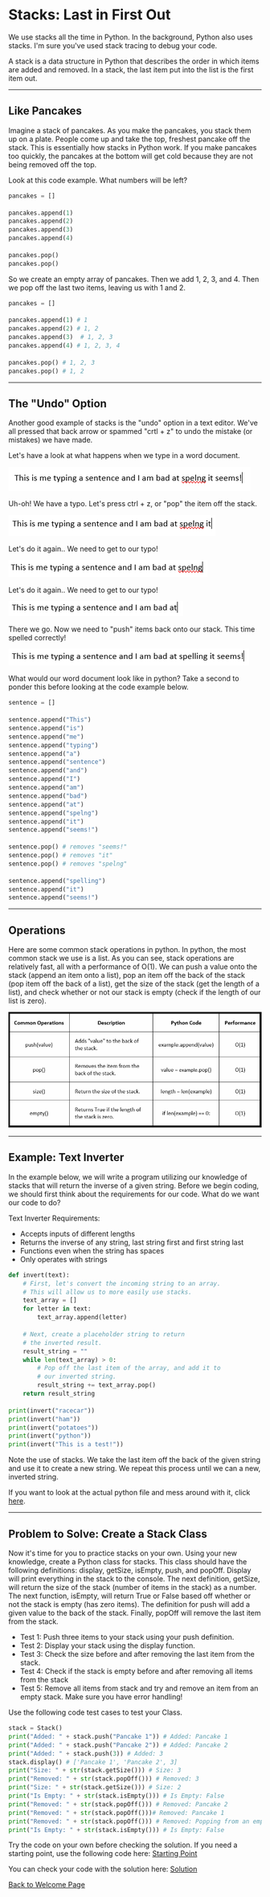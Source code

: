 # **Stacks: Last in First Out**

We use stacks all the time in Python. In the background, Python also uses stacks. I'm sure you've used stack tracing to debug your code.

A stack is a data structure in Python that describes the order in which items are added and removed. In a stack, the last item put into the list is the first item out.

---

## **Like Pancakes**

Imagine a stack of pancakes. As you make the pancakes, you stack them up on a plate. People come up and take the top, freshest pancake off the stack. This is essentially how stacks in Python work. If you make pancakes too quickly, the pancakes at the bottom will get cold because they are not being removed off the top.

Look at this code example. What numbers will be left?

```python
pancakes = []

pancakes.append(1)
pancakes.append(2)
pancakes.append(3)
pancakes.append(4)

pancakes.pop()
pancakes.pop()
```
So we create an empty array of pancakes. Then we add 1, 2, 3, and 4. Then we pop off the last two items, leaving us with 1 and 2.

```python
pancakes = []

pancakes.append(1) # 1
pancakes.append(2) # 1, 2
pancakes.append(3)  # 1, 2, 3
pancakes.append(4) # 1, 2, 3, 4

pancakes.pop() # 1, 2, 3
pancakes.pop() # 1, 2
```

---

## **The "Undo" Option**
Another good example of stacks is the "undo" option in a text editor. We've all pressed that back arrow or spammed "crtl + z" to undo the mistake (or mistakes) we have made.

Let's have a look at what happens when we type in a word document.

![Picture of word document](images/ohno.PNG)

Uh-oh! We have a typo. Let's press ctrl + z, or "pop" the item off the stack.

![Picture of word document](images/one.PNG)

Let's do it again.. We need to get to our typo!

![Picture of word document](images/two.PNG)

Let's do it again.. We need to get to our typo!

![Picture of word document](images/three.PNG)

There we go. Now we need to "push" items back onto our stack. This time spelled correctly!

![Picture of word document](images/four.PNG)

What would our word document look like in python? Take a second to ponder this before looking at the code example below.
```python
sentence = []

sentence.append("This")
sentence.append("is")
sentence.append("me")
sentence.append("typing")
sentence.append("a")
sentence.append("sentence")
sentence.append("and")
sentence.append("I")
sentence.append("am")
sentence.append("bad")
sentence.append("at")
sentence.append("spelng")
sentence.append("it")
sentence.append("seems!")

sentence.pop() # removes "seems!"
sentence.pop() # removes "it"
sentence.pop() # removes "spelng"

sentence.append("spelling")
sentence.append("it")
sentence.append("seems!")
```

---

## **Operations**
Here are some common stack operations in python. In python, the most common stack we use is a list. As you can see, stack operations are relatively fast, all with a performance of O(1). We can push a value onto the stack (append an item onto a list), pop an item off the back of the stack (pop item off the back of a list), get the size of the stack (get the length of a list), and check whether or not our stack is empty (check if the length of our list is zero).

![Table of common operations and big o](images/table.PNG)

---
## Example: Text Inverter

In the example below, we will write a program utilizing our knowledge of stacks that will return the inverse of a given string. Before we begin coding, we should first think about the requirements for our code. What do we want our code to do?

Text Inverter Requirements:

* Accepts inputs of different lengths
* Returns the inverse of any string, last string first and first string last
* Functions even when the string has spaces
* Only operates with strings

```python
def invert(text):
    # First, let's convert the incoming string to an array.
    # This will allow us to more easily use stacks.
    text_array = []
    for letter in text:
        text_array.append(letter)
        
    # Next, create a placeholder string to return 
    # the inverted result.
    result_string = ""
    while len(text_array) > 0:
        # Pop off the last item of the array, and add it to 
        # our inverted string.
        result_string += text_array.pop()
    return result_string

print(invert("racecar"))
print(invert("ham"))
print(invert("potatoes"))
print(invert("python"))
print(invert("This is a test!"))
```
Note the use of stacks. We take the last item off the back of the given string and use it to create a new string. We repeat this process until we can a new, inverted string.

If you want to look at the actual python file and mess around with it, click [here](./python/invert_sentence.py).


---

## Problem to Solve: Create a Stack Class

Now it's time for you to practice stacks on your own. Using your new knowledge, create a Python class for stacks. This class should have the following definitions: display, getSize, isEmpty, push, and popOff. Display will print everything in the stack to the console. The next definition, getSize, will return the size of the stack (number of items in the stack) as a number. The next function, isEmpty, will return True or False based off whether or not the stack is empty (has zero items). The definition for push will add a given value to the back of the stack. Finally, popOff will remove the last item from the stack.

* Test 1: Push three items to your stack using your push definition.
* Test 2: Display your stack using the display function.
* Test 3: Check the size before and after removing the last item from the stack.
* Test 4: Check if the stack is empty before and after removing all items from the stack
* Test 5: Remove all items from stack and try and remove an item from an empty stack. Make sure you have error handling!

Use the following code test cases to test your Class.

```python
stack = Stack()
print("Added: " + stack.push("Pancake 1")) # Added: Pancake 1
print("Added: " + stack.push("Pancake 2")) # Added: Pancake 2
print("Added: " + stack.push(3)) # Added: 3
stack.display() # ['Pancake 1', 'Pancake 2', 3]
print("Size: " + str(stack.getSize())) # Size: 3
print("Removed: " + str(stack.popOff())) # Removed: 3
print("Size: " + str(stack.getSize())) # Size: 2
print("Is Empty: " + str(stack.isEmpty())) # Is Empty: False
print("Removed: " + str(stack.popOff())) # Removed: Pancake 2
print("Removed: " + str(stack.popOff()))# Removed: Pancake 1
print("Removed: " + str(stack.popOff())) # Removed: Popping from an empty stack. Cannot complete task.
print("Is Empty: " + str(stack.isEmpty())) # Is Empty: False
```
Try the code on your own before checking the solution. If you need a starting point, use the following code here: [Starting Point](./python/stack_class_start.py)

You can check your code with the solution here: [Solution](./python/stack_class_solution.py)




[Back to Welcome Page](0-welcome.md)